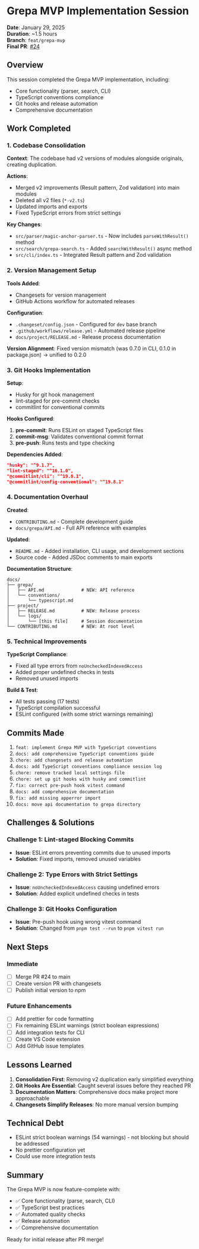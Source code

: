 <!-- :M: tldr Session log for Grepa MVP implementation and documentation -->

# Grepa MVP Implementation Session

**Date**: January 29, 2025  
**Duration**: ~1.5 hours  
**Branch**: `feat/grepa-mvp`  
**Final PR**: [#24](https://github.com/galligan/grepa/pull/24)

## Overview

This session completed the Grepa MVP implementation, including:
- Core functionality (parser, search, CLI)
- TypeScript conventions compliance
- Git hooks and release automation
- Comprehensive documentation

## Work Completed

### 1. Codebase Consolidation

**Context**: The codebase had v2 versions of modules alongside originals, creating duplication.

**Actions**:
- Merged v2 improvements (Result pattern, Zod validation) into main modules
- Deleted all v2 files (`*-v2.ts`)
- Updated imports and exports
- Fixed TypeScript errors from strict settings

**Key Changes**:
- `src/parser/magic-anchor-parser.ts` - Now includes `parseWithResult()` method
- `src/search/grepa-search.ts` - Added `searchWithResult()` async method
- `src/cli/index.ts` - Integrated Result pattern and Zod validation

### 2. Version Management Setup

**Tools Added**:
- Changesets for version management
- GitHub Actions workflow for automated releases

**Configuration**:
- `.changeset/config.json` - Configured for `dev` base branch
- `.github/workflows/release.yml` - Automated release pipeline
- `docs/project/RELEASE.md` - Release process documentation

**Version Alignment**: Fixed version mismatch (was 0.7.0 in CLI, 0.1.0 in package.json) → unified to 0.2.0

### 3. Git Hooks Implementation

**Setup**:
- Husky for git hook management
- lint-staged for pre-commit checks
- commitlint for conventional commits

**Hooks Configured**:
1. **pre-commit**: Runs ESLint on staged TypeScript files
2. **commit-msg**: Validates conventional commit format
3. **pre-push**: Runs tests and type checking

**Dependencies Added**:
```json
"husky": "^9.1.7",
"lint-staged": "^16.1.0",
"@commitlint/cli": "^19.8.1",
"@commitlint/config-conventional": "^19.8.1"
```

### 4. Documentation Overhaul

**Created**:
- `CONTRIBUTING.md` - Complete development guide
- `docs/grepa/API.md` - Full API reference with examples

**Updated**:
- `README.md` - Added installation, CLI usage, and development sections
- Source code - Added JSDoc comments to main exports

**Documentation Structure**:
```
docs/
├── grepa/
│   ├── API.md              # NEW: API reference
│   └── conventions/
│       └── typescript.md
├── project/
│   ├── RELEASE.md          # NEW: Release process
│   └── logs/
│       └── [this file]     # Session documentation
└── CONTRIBUTING.md         # NEW: At root level
```

### 5. Technical Improvements

**TypeScript Compliance**:
- Fixed all type errors from `noUncheckedIndexedAccess`
- Added proper undefined checks in tests
- Removed unused imports

**Build & Test**:
- All tests passing (17 tests)
- TypeScript compilation successful
- ESLint configured (with some strict warnings remaining)

## Commits Made

1. `feat: implement Grepa MVP with TypeScript conventions`
2. `docs: add comprehensive TypeScript conventions guide`
3. `chore: add changesets and release automation`
4. `docs: add TypeScript conventions compliance session log`
5. `chore: remove tracked local settings file`
6. `chore: set up git hooks with husky and commitlint`
7. `fix: correct pre-push hook vitest command`
8. `docs: add comprehensive documentation`
9. `fix: add missing apperror import`
10. `docs: move api documentation to grepa directory`

## Challenges & Solutions

### Challenge 1: Lint-staged Blocking Commits
- **Issue**: ESLint errors preventing commits due to unused imports
- **Solution**: Fixed imports, removed unused variables

### Challenge 2: Type Errors with Strict Settings
- **Issue**: `noUncheckedIndexedAccess` causing undefined errors
- **Solution**: Added explicit undefined checks in tests

### Challenge 3: Git Hooks Configuration
- **Issue**: Pre-push hook using wrong vitest command
- **Solution**: Changed from `pnpm test --run` to `pnpm vitest run`

## Next Steps

### Immediate
- [ ] Merge PR #24 to main
- [ ] Create version PR with changesets
- [ ] Publish initial version to npm

### Future Enhancements
- [ ] Add prettier for code formatting
- [ ] Fix remaining ESLint warnings (strict boolean expressions)
- [ ] Add integration tests for CLI
- [ ] Create VS Code extension
- [ ] Add GitHub issue templates

## Lessons Learned

1. **Consolidation First**: Removing v2 duplication early simplified everything
2. **Git Hooks Are Essential**: Caught several issues before they reached PR
3. **Documentation Matters**: Comprehensive docs make project more approachable
4. **Changesets Simplify Releases**: No more manual version bumping

## Technical Debt

- ESLint strict boolean warnings (54 warnings) - not blocking but should be addressed
- No prettier configuration yet
- Could use more integration tests

## Summary

The Grepa MVP is now feature-complete with:
- ✅ Core functionality (parse, search, CLI)
- ✅ TypeScript best practices
- ✅ Automated quality checks
- ✅ Release automation
- ✅ Comprehensive documentation

Ready for initial release after PR merge!